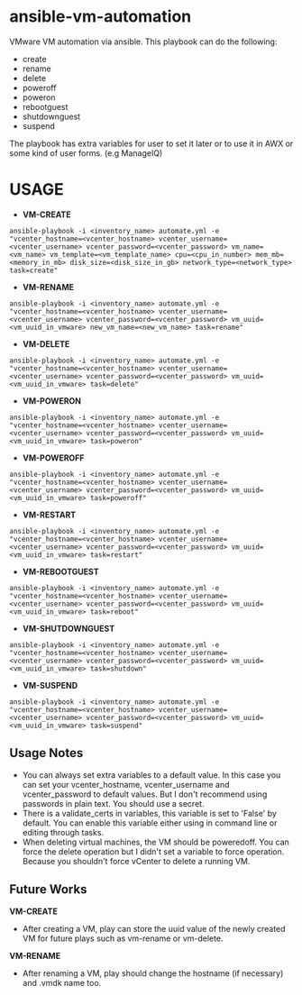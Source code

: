 # ansible-vm-automation
VMware VM automation via ansible.
This playbook can do the following:

- create
- rename
- delete
- poweroff
- poweron
- rebootguest
- shutdownguest
- suspend

The playbook has extra variables for user to set it later or to use it in AWX or some kind of user forms. (e.g ManageIQ)

# USAGE

- **VM-CREATE**

`ansible-playbook -i <inventory_name> automate.yml -e "vcenter_hostname=<vcenter_hostname> vcenter_username=<vcenter_username> vcenter_password=<vcenter_password> vm_name=<vm_name> vm_template=<vm_template_name> cpu=<cpu_in_number> mem_mb=<memory_in_mb> disk_size=<disk_size_in_gb> network_type=<network_type> task=create"`

- **VM-RENAME**

`ansible-playbook -i <inventory_name> automate.yml -e "vcenter_hostname=<vcenter_hostname> vcenter_username=<vcenter_username> vcenter_password=<vcenter_password> vm_uuid=<vm_uuid_in_vmware> new_vm_name=<new_vm_name> task=rename"`

- **VM-DELETE**

`ansible-playbook -i <inventory_name> automate.yml -e "vcenter_hostname=<vcenter_hostname> vcenter_username=<vcenter_username> vcenter_password=<vcenter_password> vm_uuid=<vm_uuid_in_vmware> task=delete"`

- **VM-POWERON**

`ansible-playbook -i <inventory_name> automate.yml -e "vcenter_hostname=<vcenter_hostname> vcenter_username=<vcenter_username> vcenter_password=<vcenter_password> vm_uuid=<vm_uuid_in_vmware> task=poweron"`

- **VM-POWEROFF**

`ansible-playbook -i <inventory_name> automate.yml -e "vcenter_hostname=<vcenter_hostname> vcenter_username=<vcenter_username> vcenter_password=<vcenter_password> vm_uuid=<vm_uuid_in_vmware> task=poweroff"`

- **VM-RESTART**

`ansible-playbook -i <inventory_name> automate.yml -e "vcenter_hostname=<vcenter_hostname> vcenter_username=<vcenter_username> vcenter_password=<vcenter_password> vm_uuid=<vm_uuid_in_vmware> task=restart"`

- **VM-REBOOTGUEST**

`ansible-playbook -i <inventory_name> automate.yml -e "vcenter_hostname=<vcenter_hostname> vcenter_username=<vcenter_username> vcenter_password=<vcenter_password> vm_uuid=<vm_uuid_in_vmware> task=reboot"`

- **VM-SHUTDOWNGUEST**

`ansible-playbook -i <inventory_name> automate.yml -e "vcenter_hostname=<vcenter_hostname> vcenter_username=<vcenter_username> vcenter_password=<vcenter_password> vm_uuid=<vm_uuid_in_vmware> task=shutdown"`

- **VM-SUSPEND**

`ansible-playbook -i <inventory_name> automate.yml -e "vcenter_hostname=<vcenter_hostname> vcenter_username=<vcenter_username> vcenter_password=<vcenter_password> vm_uuid=<vm_uuid_in_vmware> task=suspend"`

## Usage Notes

* You can always set extra variables to a default value. In this case you can set your vcenter_hostname, vcenter_username and vcenter_password to default values. But I don't recommend using passwords in plain text. You should use a secret.
* There is a validate_certs in variables, this variable is set to 'False' by default. You can enable this variable either using in command line or editing through tasks.
* When deleting virtual machines, the VM should be poweredoff. You can force the delete operation but I didn't set a variable to force operation. Because you shouldn't force vCenter to delete a running VM.
## Future Works

**VM-CREATE** 
- After creating a VM, play can store the uuid value of the newly created VM for future plays such as vm-rename or vm-delete.

**VM-RENAME**
- After renaming a VM, play should change the hostname (if necessary) and .vmdk name too.
